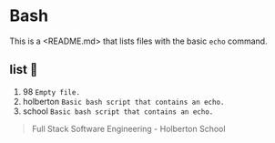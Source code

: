 # Bash

This is a <README.md> that lists files with the basic `echo` command.


## list :page_facing_up:

1. 98 `Empty file.`
2. holberton `Basic bash script that contains an echo.`
3. school `Basic bash script that contains an echo.`


> Full Stack Software Engineering - Holberton School